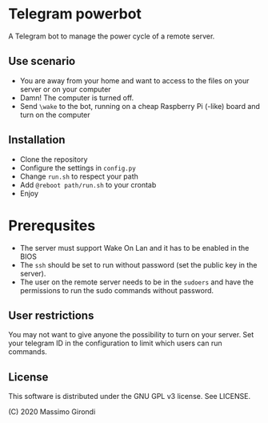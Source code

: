 # Telegram powerbot

A Telegram bot to manage the power cycle of a remote server.

## Use scenario

- You are away from your home and want to access to the files on your server or on your computer
- Damn! The computer is turned off.
- Send `\wake` to the bot, running on a cheap Raspberry Pi (-like) board and turn on the computer

## Installation
- Clone the repository
- Configure the settings in `config.py`
- Change `run.sh` to respect your path
- Add `@reboot path/run.sh` to your crontab
- Enjoy

# Prerequsites

- The server must support Wake On Lan and it has to be enabled in the BIOS
- The `ssh` should be set to run without password (set the public key in the server).
- The user on the remote server needs to be in the `sudoers` and have the permissions to run the sudo commands without password.

## User restrictions

You may not want to give anyone the possibility to turn on your server.
Set your telegram ID in the configuration to limit which users can run commands.

## License

This software is distributed under the GNU GPL v3 license. See LICENSE.

(C) 2020 Massimo Girondi

